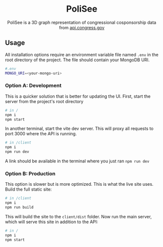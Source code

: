 <h1 align="center">PoliSee</h1>
<p align="center">PoliSee is a 3D graph representation of congressional cosponsorship data from <a href="https://api.congress.gov/">api.congress.gov</a></p>

## Usage

All installation options require an environment variable file named `.env` in the root directory of the project. The file should contain your MongoDB URI.

```sh
#.env
MONGO_URI=<your-mongo-uri>
```

### Option A: Development

This is a quicker solution that is better for updating the UI. First, start the server from the project's root directory

```sh
# in /
npm i
npm start
```

In another terminal, start the vite dev server. This will proxy all requests to port 3000 where the API is running.

```sh
# in /client
npm i
npm run dev
```

A link should be available in the terminal where you just ran `npm run dev`

### Option B: Production

This option is slower but is more optimized. This is what the live site uses. Build the full static site:

```sh
# in /client
npm i
npm run build
```

This will build the site to the `client/dist` folder. Now run the main server, which will serve this site in addition to the API:

```sh
# in /
npm i
npm start
```
